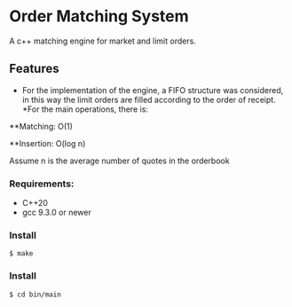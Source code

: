 # Order Matching System
A c++ matching engine for market and limit orders.

## Features
* For the implementation of the engine, a FIFO structure was considered, in this way the limit orders are filled according to the order of receipt.
*For the main operations, there is:

**Matching: O(1)

**Insertion: O(log n)

Assume n is the average number of quotes in the orderbook

### **Requirements:**
* C++20
* gcc 9.3.0 or newer

### Install
`$ make`

### Install
`$ cd bin/main`
